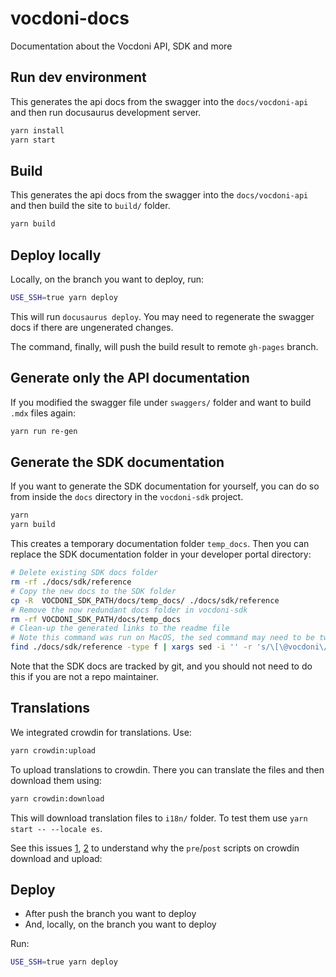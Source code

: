 # vocdoni-docs

Documentation about the Vocdoni API, SDK and more

## Run dev environment

This generates the api docs from the swagger into the `docs/vocdoni-api` and then run docusaurus development server.


```bash 
yarn install
yarn start
```

## Build

This generates the api docs from the swagger into the `docs/vocdoni-api` and then build the site to `build/` folder.

```bash
yarn build
```

## Deploy locally

Locally, on the branch you want to deploy, run:

```bash
USE_SSH=true yarn deploy
```

This will run `docusaurus deploy`. You may need to regenerate the swagger docs if there are ungenerated changes. 

The command, finally, will  push the build result to remote `gh-pages` branch. 

## Generate only the API documentation

If you modified the swagger file under `swaggers/` folder and want to build `.mdx` files again:

```bash
yarn run re-gen
```

## Generate the SDK documentation

If you want to generate the SDK documentation for yourself, you can do so from inside the `docs` directory in the `vocdoni-sdk` project. 

~~~bash
yarn
yarn build
~~~

This creates a temporary documentation folder `temp_docs`.
Then you can replace the SDK documentation folder in your developer portal directory:

~~~bash
# Delete existing SDK docs folder
rm -rf ./docs/sdk/reference
# Copy the new docs to the SDK folder
cp -R  VOCDONI_SDK_PATH/docs/temp_docs/ ./docs/sdk/reference
# Remove the now redundant docs folder in vocdoni-sdk
rm -rf VOCDONI_SDK_PATH/docs/temp_docs
# Clean-up the generated links to the readme file
# Note this command was run on MacOS, the sed command may need to be tweaked on a linux system
find ./docs/sdk/reference -type f | xargs sed -i '' -r 's/\[\@vocdoni\/sdk\]\((\.\.\/)*README\.md\)/\[\@vocdoni\/sdk\]\(\/sdk\)/g'
~~~

Note that the SDK docs are tracked by git, and you should not need to do this if you are not a repo maintainer.

## Translations

We integrated crowdin for translations. Use:

```bash
yarn crowdin:upload
```

To upload translations to crowdin. There you can translate the files and then download them using:

```bash
yarn crowdin:download
```

This will download translation files to `i18n/` folder. To test them use `yarn start -- --locale es`.

See this issues [1](https://community.crowdin.com/t/exclude-single-line-on-markdown-headers/2897), 
[2](https://community.crowdin.com/t/broken-mdx-components-on-download/2912) to understand why the `pre`/`post` scripts 
on crowdin download and upload: 

## Deploy

* After push the branch you want to deploy
* And, locally, on the branch you want to deploy

Run:

```bash
USE_SSH=true yarn deploy
```